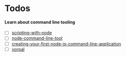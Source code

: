 # Todos

#### Learn about command line tooling
- [ ] [scripting-with-node](https://developer.atlassian.com/blog/2015/11/scripting-with-node/)
- [ ] [node-command-line-tool](http://javascriptplayground.com/blog/2015/03/node-command-line-tool/)
- [ ] [creating-your-first-node-js-command-line-application](http://tutorialzine.com/2014/09/creating-your-first-node-js-command-line-application/)
- [ ] [vorpal](https://github.com/dthree/vorpal)